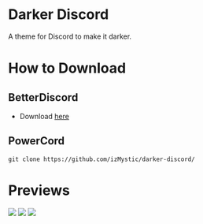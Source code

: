 # Darker Discord
A theme for Discord to make it darker.

# How to Download

## BetterDiscord
- Download [here](https://github.com/izMystic/darker-discord/releases/download/v1.0/DarkerDiscord.theme.css)

## PowerCord
`git clone https://github.com/izMystic/darker-discord/`

# Previews
<img src="https://cdn.discordapp.com/attachments/724062593513160774/771980322506014730/1.png"/>
<img src="https://cdn.discordapp.com/attachments/724062593513160774/771981078445424640/2.jpg"/>
<img src="https://cdn.discordapp.com/attachments/724062593513160774/771980327539310592/3.png"/>
